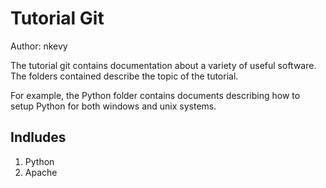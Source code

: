 Tutorial Git
=====================
Author: nkevy

The tutorial git contains documentation about a variety
of useful software. The folders contained describe the
topic of the tutorial. 

For example, the Python folder contains documents describing
how to setup Python for both windows and unix systems.

Indludes
---------
1. Python
2. Apache 

